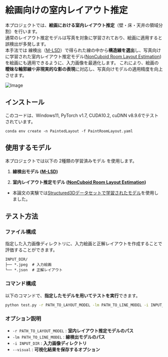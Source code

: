 # 絵画向けの室内レイアウト推定

本プロジェクトでは、**絵画における室内レイアウト推定**（壁・床・天井の領域分割）を行います。  
通常のレイアウト推定モデルは写真を対象に学習されており、絵画に適用すると誤検出が多発します。  
本手法では 線検出（[M-LSD](https://github.com/navervision/mlsd)）で得られた線の中から**構造線を選出**し、写真向けに学習された室内レイアウト推定モデル([NonCuboid Room Layout Estimation](https://github.com/CYang0515/NonCuboidRoom))を絵画にも適用できるように、入力画像を最適化します。
これにより、絵画の**曖昧な輪郭線**や**非現実的な影の表現**に対応し、写真向けモデルの適用精度を向上させます。


![Image](https://github.com/user-attachments/assets/12bad0fa-3c44-4bcc-8660-73ffe9f7d40a)



## インストール
このコードは、Windows11,  PyTorch v1.7, CUDA10.2, cuDNN v8.9.6でテストされています。
```
conda env create -n PaintedLayout -f PaintRoomLayout.yaml
```



## 使用するモデル
本プロジェクトでは以下の 2種類の学習済みモデル を使用します。
1. **線検出モデル ([M-LSD](https://github.com/navervision/mlsd))**

   
2. **室内レイアウト推定モデル ([NonCuboid Room Layout Estimation](https://github.com/CYang0515/NonCuboidRoom))**
  - 本論文の実験では[Structured3Dデータセットで学習されたモデル](https://drive.google.com/file/d/1DZnnOUMh6llVwhBvb-yo9ENVmN4o42x8/view "pretrained model")を使用しました。



## テスト方法

### ファイル構成

指定した入力画像ディレクトリに、入力絵画と正解レイアウトを作成することで評価することができます。

```
INPUT_DIR/
├── *.jpeg  # 入力絵画
└── *.json  # 正解レイアウト
```


### コマンド構成
以下のコマンドで、**指定したモデルを用いてテストを実行**できます。

```sh
python test.py -r PATH_TO_LAYOUT_MODEL -lm PATH_TO_LINE_MODEL -i INPUT_DIR --visual
```

### オプション説明
- `-r PATH_TO_LAYOUT_MODEL` : **室内レイアウト推定モデルのパス**
- `-lm PATH_TO_LINE_MODEL` : **線検出モデルのパス**
- `-i INPUT_DIR` : **入力画像ディレクトリ**
- `--visual` : **可視化結果を保存するオプション**

